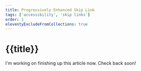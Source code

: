 ```yaml
---
title: Progressively Enhanced Skip Link
tags: ['accessibility', 'skip links']
order: 1
eleventyExcludeFromCollections: true
---
```


# {{title}}

I'm working on finishing up this article now. Check back soon!